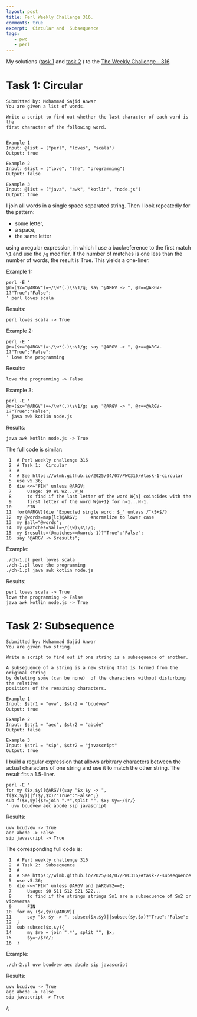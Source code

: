 ```yaml
---
layout: post
title: Perl Weekly Challenge 316.
comments: true
excerpt:  Circular and  Subsequence
tags:
   - pwc
   - perl
---
```


My solutions
([task 1](https://github.com/wlmb/perlweeklychallenge-club/blob/master/challenge-316/wlmb/perl/ch-1.pl)
and
[task 2](https://github.com/wlmb/perlweeklychallenge-club/blob/master/challenge-316/wlmb/perl/ch-2.pl)
)
to the  [The Weekly Challenge - 316](https://theweeklychallenge.org/blog/perl-weekly-challenge-316).


# Task 1: Circular

    Submitted by: Mohammad Sajid Anwar
    You are given a list of words.
    
    Write a script to find out whether the last character of each word is the
    first character of the following word.
    
    
    Example 1
    Input: @list = ("perl", "loves", "scala")
    Output: true
    
    Example 2
    Input: @list = ("love", "the", "programming")
    Output: false
    
    Example 3
    Input: @list = ("java", "awk", "kotlin", "node.js")
    Output: true

I join all words in a single space separated string. Then I look
repeatedly for the pattern:

-   some letter,
-   a space,
-   the same letter

using a regular expression, in which I use a backreference to the
first match `\1` and use the `/g` modifier. If the number of matches
is one less than the number of words, the result is True. This yields
a one-liner.

Example 1:

    perl -E '
    @r=($x="@ARGV")=~/\w*(.)\s\1/g; say "@ARGV -> ", @r==@ARGV-1?"True":"False";
    ' perl loves scala

Results:

    perl loves scala -> True

Example 2:

    perl -E '
    @r=($x="@ARGV")=~/\w*(.)\s\1/g; say "@ARGV -> ", @r==@ARGV-1?"True":"False";
    ' love the programming

Results:

    love the programming -> False

Example 3:

    perl -E '
    @r=($x="@ARGV")=~/\w*(.)\s\1/g; say "@ARGV -> ", @r==@ARGV-1?"True":"False";
    ' java awk kotlin node.js

Results:

    java awk kotlin node.js -> True

The full code is similar:

     1  # Perl weekly challenge 316
     2  # Task 1:  Circular
     3  #
     4  # See https://wlmb.github.io/2025/04/07/PWC316/#task-1-circular
     5  use v5.36;
     6  die <<~"FIN" unless @ARGV;
     7      Usage: $0 W1 W2...W_N
     8      to find if the last letter of the word W{n} coincides with the
     9      first letter of the word W{n+1} for n=1...N-1.
    10      FIN
    11  for(@ARGV){die "Expected single word: $_" unless /^\S+$/}
    12  my @words=map{lc}@ARGV;     #normalize to lower case
    13  my $all="@words";
    14  my @matches=$all=~/(\w)\s\1/g;
    15  my $results=(@matches==@words-1)?"True":"False";
    16  say "@ARGV -> $results";

Example:

    ./ch-1.pl perl loves scala
    ./ch-1.pl love the programming
    ./ch-1.pl java awk kotlin node.js

Results:

    perl loves scala -> True
    love the programming -> False
    java awk kotlin node.js -> True


# Task 2: Subsequence

    Submitted by: Mohammad Sajid Anwar
    You are given two string.
    
    Write a script to find out if one string is a subsequence of another.
    
    A subsequence of a string is a new string that is formed from the original string
    by deleting some (can be none)  of the characters without disturbing the relative
    positions of the remaining characters.
    
    Example 1
    Input: $str1 = "uvw", $str2 = "bcudvew"
    Output: true
    
    Example 2
    Input: $str1 = "aec", $str2 = "abcde"
    Output: false
    
    Example 3
    Input: $str1 = "sip", $str2 = "javascript"
    Output: true

I build a regular expression that allows arbitrary characters between
the actual characters of one string and use it to match the other
string. The result fits a 1.5-liner.

    perl -E '
    for my ($x,$y)(@ARGV){say "$x $y -> ", f($x,$y)||f($y,$x)?"True":"False";}
    sub f($x,$y){$r=join ".*",split "", $x; $y=~/$r/}
    ' uvw bcudvew aec abcde sip javascript

Results:

    uvw bcudvew -> True
    aec abcde -> False
    sip javascript -> True

The corresponding full code is:

     1  # Perl weekly challenge 316
     2  # Task 2:  Subsequence
     3  #
     4  # See https://wlmb.github.io/2025/04/07/PWC316/#task-2-subsequence
     5  use v5.36;
     6  die <<~"FIN" unless @ARGV and @ARGV%2==0;
     7      Usage: $0 S11 S12 S21 S22...
     8      to find if the strings strings Sn1 are a subsecuence of Sn2 or viceversa
     9      FIN
    10  for my ($x,$y)(@ARGV){
    11      say "$x $y -> ", subsec($x,$y)||subsec($y,$x)?"True":"False";
    12  }
    13  sub subsec($x,$y){
    14      my $re = join ".*", split "", $x;
    15      $y=~/$re/;
    16  }

Example:

    ./ch-2.pl uvw bcudvew aec abcde sip javascript

Results:

    uvw bcudvew -> True
    aec abcde -> False
    sip javascript -> True

/;


